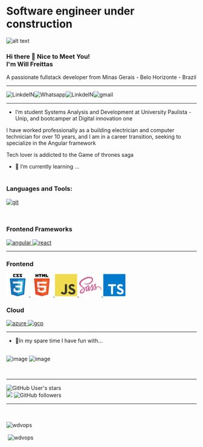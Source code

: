 #                         Software engineer under construction


![alt text](https://i.ibb.co/4WkcRLs/wall-Git-Hubupdt.png)


### Hi there 👋 Nice to Meet You! <br> I'm Will Freittas
A passionate fullstack developer from Minas Gerais - Belo Horizonte - Brazil
<br> <hr>
<a target="_blank" href="https://www.linkedin.com/in/will-freittas/">
  <img align="left" alt="LinkdeIN"  color="white" src="https://img.shields.io/badge/LinkedIn-0077B5?style=for-the-badge&logo=linkedin&logoColor=white" />
  
</a>
<a target="_blank" href="https://api.whatsapp.com/send?phone=5531982699558">
  <img align="left" alt="Whatsapp"  color="white" src="https://img.shields.io/badge/WhatsApp-25D366?style=for-the-badge&logo=whatsapp&logoColor=white" />
  
  
<a target="_blank" href="https://github.com/WdvOps/">
  <img align="left" alt="LinkdeIN" src="https://img.shields.io/badge/GitHub-100000?style=for-the-badge&logo=github&logoColor=white" />
</a>
 
  
  <a target="_blank" href="mailto:afreittaswill@gmail.com">
  <img align="left" alt="gmail" src="https://img.shields.io/badge/Gmail-D14836?style=for-the-badge&logo=gmail&logoColor=white" />
</a>
  <br> <hr>

 - I’m student Systems Analysis and Development at University Paulista -Unip, and bootcamper at Digital innovation one

I have worked professionally as a building electrician and computer technician for over 10 years, and I am in a career transition,
seeking to specialize in the Angular framework

Tech lover is addicted to the Game of thrones saga


<!--
**WdvOps/WdvOps** is a ✨ _special_ ✨ repository because its `README.md` (this file) appears on your GitHub profile.

Here are some ideas to get you started:

- 🔭 I’m currently studying Analysis and systems development at Unip ...
- 🌱 I’m currently learning ...
- 👯 In the free time ...
- 🤔 I’m looking for help with ...
- 💬 Ask me about ...
- 📫 How to reach me: ...
- 😄 Pronouns: ...
- ⚡ Fun fact: ...
-->

 

- 🌱 I’m currently learning ... <br> <br> 
 
 <h3 align="left">Languages and Tools:</h3>

 
 

<a href="https://git-scm.com/" target="_blank"> <img src="https://www.vectorlogo.zone/logos/git-scm/git-scm-icon.svg" alt="git" width="60" height="60"/> </a> </p>
 <br>
 
 
### Frontend Frameworks
 
 <p align="left"> <a href="https://angular.io" target="_blank"> <img src="https://i.ibb.co/CnNYRHq/kisspng-angularjs-logo-javascript-security-token-5b38e22baf3de3-0360434915304545717178.png" alt="angular" width="60" height="60"/> </a>  <a href="https://pt-br.reactjs.org/" target="_blank"> <img src="https://www.vectorlogo.zone/logos/reactjs/reactjs-icon.svg" alt="react" width="60" height="60"/> </a></p> 
 <hr/>
 
 ### Frontend
 
<p align="left"> <a href="https://www.w3schools.com/css/" target="_blank"> <img src="https://raw.githubusercontent.com/devicons/devicon/master/icons/css3/css3-original-wordmark.svg" alt="css3" width="60" height="60"/> </a>  <a href="https://www.w3.org/html/" target="_blank"> <img src="https://raw.githubusercontent.com/devicons/devicon/master/icons/html5/html5-original-wordmark.svg" alt="html5" width="60" height="60"/> </a> <a href="https://developer.mozilla.org/en-US/docs/Web/JavaScript" target="_blank"> <img src="https://raw.githubusercontent.com/devicons/devicon/master/icons/javascript/javascript-original.svg" alt="javascript" width="60" height="60"/> </a> <a href="https://sass-lang.com" target="_blank">  <img src="https://raw.githubusercontent.com/devicons/devicon/master/icons/sass/sass-original.svg" alt="sass" width="60" height="60"/> </a> <a href="https://www.typescriptlang.org/" target="_blank"> <img src="https://raw.githubusercontent.com/devicons/devicon/master/icons/typescript/typescript-original.svg" alt="typescript" width="60" height="60"/> </a> </p>
 


 ### Cloud

<p align="left"> <a href="https://azure.microsoft.com/en-in/" target="_blank"> <img src="https://www.vectorlogo.zone/logos/microsoft_azure/microsoft_azure-icon.svg" alt="azure" width="60" height="60"/> </a> <a href="https://cloud.google.com" target="_blank"> <img src="https://www.vectorlogo.zone/logos/google_cloud/google_cloud-icon.svg" alt="gcp" width="60" height="60"/> </a> 

<hr>

- 👯In my spare time I have fun with... <br><br>

![image](https://img.shields.io/badge/Adobe%20Photoshop-31A8FF?style=for-the-badge&logo=Adobe%20Photoshop&logoColor=black)
![image](https://img.shields.io/badge/Adobe%20Illustrator-FF9A00?style=for-the-badge&logo=adobe%20illustrator&logoColor=white)

<br>

<hr>

![GitHub User's stars](https://img.shields.io/github/stars/WdvOps?affiliations=OWNER&style=social)<br>
![](https://img.shields.io/github/forks/WdvOps/) ![GitHub followers](https://img.shields.io/github/followers/WdvOps?style=social)

<hr>

<br>


 
 


<p><img align="center" src="https://github-readme-stats.vercel.app/api/top-langs?username=wdvops&show_icons=true&locale=en&layout=compact" alt="wdvops" /></p>

<p>&nbsp;<img align="center" src="https://github-readme-stats.vercel.app/api?username=wdvops&show_icons=true&locale=en" alt="wdvops" /></p>


  
  
  
